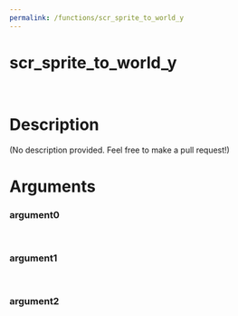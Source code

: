 ```yaml
---
permalink: /functions/scr_sprite_to_world_y
---
```

# scr_sprite_to_world_y  
&nbsp;  
# Description  
(No description provided. Feel free to make a pull request!) 
&nbsp;  
# Arguments
### argument0

&nbsp;    
### argument1

&nbsp;    
### argument2

&nbsp;    


